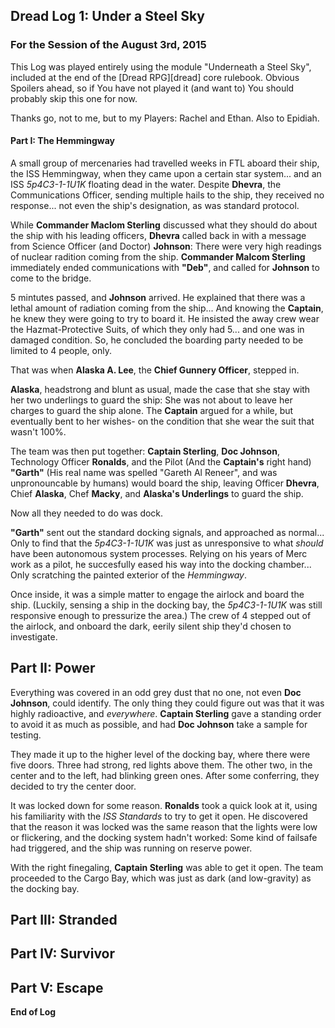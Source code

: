 ## Dread Log 1: Under a Steel Sky ##

### For the Session of the August 3rd, 2015 ### 

<div class="small box">

<p> This Log was played entirely using the module "Underneath a Steel
Sky", included at the end of the [Dread RPG][dread] core
rulebook. Obvious Spoilers ahead, so if You have not played it (and
want to) You should probably skip this one for now.</p>

<p>Thanks go, not to me, but to my Players: Rachel and Ethan. Also to
Epidiah.</p>

</div>


#### Part I: The Hemmingway ####

A small group of mercenaries had travelled weeks in FTL aboard their
ship, the ISS Hemmingway, when they came upon a certain star
system... and an ISS _5p4C3-1-1U1K_ floating dead in the
water. Despite __Dhevra__, the Communications Officer, sending
multiple hails to the ship, they received no response... not even the
ship's designation, as was standard protocol.

While __Commander Maclom Sterling__ discussed what they should do
about the ship with his leading officers, __Dhevra__ called back in
with a message from Science Officer (and Doctor) __Johnson__: There
were very high readings of nuclear radition coming from the
ship. __Commander Malcom Sterling__ immediately ended communications
with __"Deb"__, and called for __Johnson__ to come to the bridge.

5 mintutes passed, and __Johnson__ arrived. He explained that there
was a lethal amount of radiation coming from the ship... And knowing
the __Captain__, he knew they were going to try to board it. He
insisted the away crew wear the Hazmat-Protective Suits, of which they
only had 5... and one was in damaged condition. So, he concluded the
boarding party needed to be limited to 4 people, only.

That was when __Alaska A. Lee__, the __Chief Gunnery Officer__,
stepped in.

__Alaska__, headstrong and blunt as usual, made the case that she stay
with her two underlings to guard the ship: She was not about to leave
her charges to guard the ship alone. The __Captain__ argued for a
while, but eventually bent to her wishes- on the condition that she
wear the suit that wasn't 100%.

The team was then put together: __Captain Sterling__, __Doc Johnson__,
Technology Officer __Ronalds__, and the Pilot (And the __Captain's__
right hand) __"Garth"__ (His real name was spelled "Gareth Al Reneer",
and was unpronouncable by humans) would board the ship, leaving
Officer __Dhevra__, Chief __Alaska__, Chef __Macky__, and __Alaska's
Underlings__ to guard the ship.

Now all they needed to do was dock.

__"Garth"__ sent out the standard docking signals, and approached as
normal... Only to find that the _5p4C3-1-1U1K_ was just as
unresponsive to what *should* have been autonomous system
processes. Relying on his years of Merc work as a pilot, he
succesfully eased his way into the docking chamber... Only scratching
the painted exterior of the _Hemmingway_.

Once inside, it was a simple matter to engage the airlock and board
the ship. (Luckily, sensing a ship in the docking bay, the
_5p4C3-1-1U1K_ was still responsive enough to pressurize the area.)
The crew of 4 stepped out of the airlock, and onboard the dark, eerily
silent ship they'd chosen to investigate.

## Part II: Power ##

Everything was covered in an odd grey dust that no one, not even __Doc
Johnson__, could identify. The only thing they could figure out was
that it was highly radioactive, and _everywhere_. __Captain Sterling__
gave a standing order to avoid it as much as possible, and had __Doc
Johnson__ take a sample for testing.

They made it up to the higher level of the docking bay, where there
were five doors. Three had strong, red lights above them. The other
two, in the center and to the left, had blinking green ones. After
some conferring, they decided to try the center door.

It was locked down for some reason. __Ronalds__ took a quick look at
it, using his familiarity with the _ISS Standards_ to try to get it
open. He discovered that the reason it was locked was the same reason
that the lights were low or flickering, and the docking system hadn't
worked: Some kind of failsafe had triggered, and the ship was running
on reserve power.

With the right finegaling, __Captain Sterling__ was able to get it
open. The team proceeded to the Cargo Bay, which was just as dark (and
low-gravity) as the docking bay. 

## Part III: Stranded ##

## Part IV: Survivor ##

## Part V: Escape ##


__End of Log__

